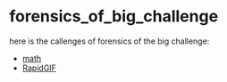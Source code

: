 # forensics_of_big_challenge

here is the callenges of forensics of the big challenge:
- [math](https://github.com/bencheayoub/math)
- [RapidGIF]()
